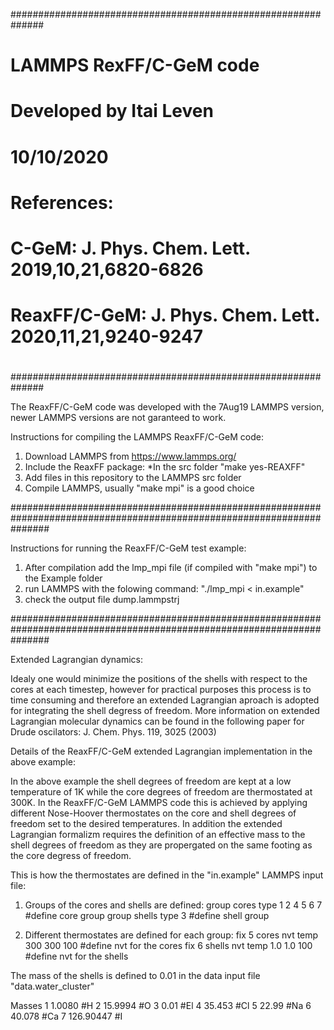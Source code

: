 ##############################################################
#                                                            #
#                LAMMPS RexFF/C-GeM code                     #
#                                                            #
#                Developed by Itai Leven                     # 
#                      10/10/2020                            #
#                                                            #
#         References:                                        #
#                                                            # 
#         C-GeM: J. Phys. Chem. Lett. 2019,10,21,6820-6826   #
#  ReaxFF/C-GeM: J. Phys. Chem. Lett. 2020,11,21,9240-9247   #
#                                                            # 
#                                                            #
##############################################################


The ReaxFF/C-GeM code was developed with the 7Aug19 LAMMPS version, newer LAMMPS versions are not garanteed to work.

Instructions for compiling the LAMMPS ReaxFF/C-GeM code:

1. Download LAMMPS from https://www.lammps.org/
2. Include the ReaxFF package:
     *In the src folder "make yes-REAXFF"
1. Add files in this repository to the LAMMPS src folder
2. Compile LAMMPS, usually "make mpi" is a good choice

#######################################################################################################################

Instructions for running the ReaxFF/C-GeM test example:

1. After compilation add the lmp_mpi file (if compiled with "make mpi") to the Example folder
2. run LAMMPS with the folowing command: "./lmp_mpi < in.example"
3. check the output file dump.lammpstrj

#######################################################################################################################

Extended Lagrangian dynamics:

Idealy one would minimize the positions of the shells with respect to the cores at each timestep, however for practical purposes this process is to time consuming and therefore an extended Lagrangian aproach is adopted for integrating the shell degress of freedom. More information on extended Lagrangian molecular dynamics can be found in the following paper for Drude oscilators: J. Chem. Phys. 119, 3025 (2003)

Details of the ReaxFF/C-GeM extended Lagrangian implementation in the above example:

In the above example the shell degrees of freedom are kept at a low temperature of 1K  while the core degrees of freedom are thermostated at 300K. In the ReaxFF/C-GeM LAMMPS code this is achieved by applying different Nose-Hoover thermostates on the core and shell degrees of freedom set to the desired temperatures. In addition the extended Lagrangian formalizm requires the definition of an effective mass to the shell degrees of freedom as they are propergated on the same footing as the core degress of freedom.

This is how the thermostates are defined in the "in.example" LAMMPS input file:

1. Groups of the cores and shells are defined:
                  group cores type  1 2 4 5 6 7  #define core group
                  group shells type 3            #define shell group

2. Different thermostates are defined for each group:
                 fix             5 cores nvt temp 300 300 100          #define nvt for the cores
                 fix             6 shells nvt temp 1.0 1.0 100         #define nvt for the shells 


The mass of the shells is defined to 0.01 in the data input file "data.water_cluster" 

Masses
1   1.0080 #H
2   15.9994 #O
3   0.01 #El
4   35.453 #Cl
5   22.99  #Na
6   40.078 #Ca
7   126.90447 #I  






